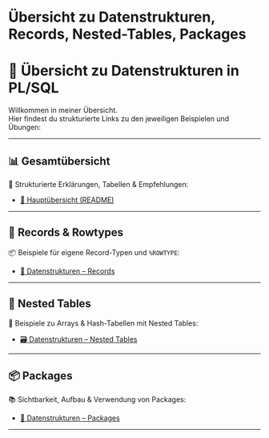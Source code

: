 # Übersicht zu Datenstrukturen, Records, Nested-Tables, Packages
# 🧠 Übersicht zu Datenstrukturen in PL/SQL

Willkommen in meiner Übersicht.  
Hier findest du strukturierte Links zu den jeweiligen Beispielen und Übungen:

---
## 📊 Gesamtübersicht

🔗 Strukturierte Erklärungen, Tabellen & Empfehlungen:
- [📑 Hauptübersicht (README)](https://github.com/ad220296/Overview-Datenstrukturen-Records-Nested-Tables-Packages/blob/main/README.md)

---

## 📘 Records & Rowtypes

📦 Beispiele für eigene Record-Typen und `%ROWTYPE`:
- [📄 Datenstrukturen – Records](https://github.com/ad220296/Overview-Datenstrukturen-Records-Nested-Tables-Packages/tree/main/Records)

---

## 🧩 Nested Tables

🔁 Beispiele zu Arrays & Hash-Tabellen mit Nested Tables:
- [🗃️ Datenstrukturen – Nested Tables](https://github.com/ad220296/Overview-Datenstrukturen-Records-Nested-Tables-Packages/tree/main/NestedTables)

---

## 📦 Packages

📚 Sichtbarkeit, Aufbau & Verwendung von Packages:
- [📁 Datenstrukturen – Packages](https://github.com/ad220296/Overview-Datenstrukturen-Records-Nested-Tables-Packages/tree/main/Packages)

---
